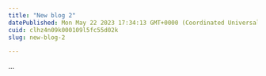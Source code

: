 ```yaml
---
title: "New blog 2"
datePublished: Mon May 22 2023 17:34:13 GMT+0000 (Coordinated Universal Time)
cuid: clhz4n09k000109l5fc55d02k
slug: new-blog-2

---
```


...